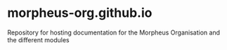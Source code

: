 # morpheus-org.github.io
Repository for hosting documentation for the Morpheus Organisation and the different modules
